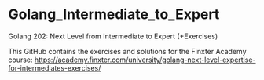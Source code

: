 # Golang_Intermediate_to_Expert
Golang 202: Next Level from Intermediate to Expert (+Exercises)

This GitHub contains the exercises and solutions for the Finxter Academy course:
https://academy.finxter.com/university/golang-next-level-expertise-for-intermediates-exercises/
